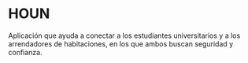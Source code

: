 # HOUN
 Aplicación que ayuda a conectar a los estudiantes universitarios y a los arrendadores de habitaciones, en los que ambos buscan seguridad y confianza.
